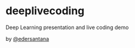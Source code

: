 # deeplivecoding
Deep Learning presentation and live coding demo

by [@edersantana](https://twitter.com/edersantana)
